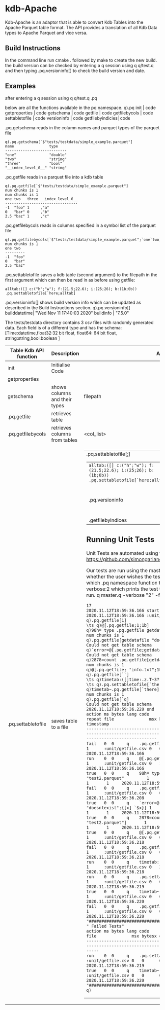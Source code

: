 # kdb-Apache

Kdb-Apache is an adaptor that is able to convert Kdb Tables into the Apache Parquet table format. The API provides a translation of all Kdb Data types to Apache Parquet and vice versa.

## Build Instructions

In the command line run cmake . followed by make to create the new build.
the build version can be checked by entering a q session using q q/test.q and then typing .pq.versioninfo[] to check the build version and date.

## Examples
after entering a q session using  q q/test.q
.pq


below are all the functions available in the pq namespace.
q).pq
init             | code
getproperties    | code
getschema        | code
getfile          | code
getfilebycols    | code
settabletofile   | code
versioninfo      | code
getfilebyindicies| code

.pq.getschema reads in the column names and parquet types of the parquet file
```
q).pq.getschema[`$"tests/testdata/simple_example.parquet"]
name                type
----------------------------
"one"               "double"
"two"               "string"
"three"             "bool"
"__index_level_0__" "string"
```


.pq.getfile reads in a parquet file into a kdb table
```
q).pq.getfile[`$"tests/testdata/simple_example.parquet"]
num chunks is 1
num chunks is 1
one two   three __index_level_0__
---------------------------------
-1  "foo" 1     ,"a"
0   "bar" 0     ,"b"
2.5 "baz" 1     ,"c"
```

.pq.getfilebycols reads in columns specified in a symbol list of the parquet file
```
q).pq.getfilebycols[`$"tests/testdata/simple_example.parquet";`one`two]
num chunks is 1
one two
---------
-1  "foo"
0   "bar"
2.5 "baz"
```
.pq.settabletofile saves a kdb table (second argument) to the filepath in the first argument which can then be read in as before using getfile:
```
alltab:([] c:("h";"w"); f:(21.5;22.6); i:(25;26); b:(1b;0b)) .pq.settabletofile[`here;alltab]
```

.pq.versioninfo[] shows build version info which can be updated as described in the Build Instructions section.
q).pq.versioninfo[]
builddatetime| "Wed Nov 11 17:40:03 2020"
buildinfo    | "7.5.0"



The tests/testdata directory contains 3 csv files with randomly generated data. Each field is of a different type and has the schema:
[Time:datetime,float32:32 bit float, float64: 64 bit float, string:string,bool:boolean ]



| Table Kdb API function  | Description  | Arguments  | Usage  | Example Usage  |
|---|---|---|---|---|
| init  | Initialise Code  |   |   |   |
| getproperties  |   |   |   |   |
| getschema  | shows columns and their types  | filepath  | .pq.getschema[<filepath>]  | `.pq.getschema[`$"tests/testdata/simple_example.parquet"]  |
| .pq.getfile  | retrieves table  | <filepath>  | .pq.getfile[<filepath>]   | .pq.getfile[`$"tests/testdata/simple_example.parquet"]  |
| .pq.getfilebycols  | retrieves columns from tables  | <filepath><col_list>  | .pq.getfilebycols[<filepath>;<col_list>]  | ```.pq.getfilebycols[getdatafile "simple_example.parquet";`one`two]```  |
| .pq.settabletofile  | saves table to a file  | <filepath><table>  | .pq.settabletofile[<filepath>;<table>]  | ```alltab:([] c:("h";"w"); f:(21.5;22.6); i:(25;26); b:(1b;0b)) .pq.settabletofile[`here;alltab]```  |
| .pq.versioninfo  | shows build version and date  | <>  |   | .pq.versioninfo[]  |
| .getfilebyindices  |   |   |   |   |

## Running Unit Tests

Unit Tests are automated using the K4unit testing library from KX
https://github.com/simongarland/k4unit

Our tests are run using the master.q file which has 2 flags to indicate whether the user wishes the tests to be printed to the screen or not and which .pq namespace function to run unit tests for. The default is verbose:2 which prints the test to the screen and for all the tests to be run. 
q master.q -verbose "2" -file "getfile.csv"


```
17
2020.11.12T18:59:36.166 start
2020.11.12T18:59:36.166 :unit/getfile.csv 12 test(s)
q).pq.getfile[1]
\ts q)@[.pq.getfile;1;1b]
q)98h= type .pq.getfile getdatafile "test2.parquet"
num chunks is 1
q).pq.getfile[getdatafile "doesntexist"]
Could not get table schema
q)`error=@[.pq.getfile;getdatafile "doesntexist";{[x] `$x}]
Could not get table schema
q)2878=count .pq.getfile[getdatafile "test2.parquet"]
num chunks is 1
q)@[.pq.getfile; "info.txt";1b]
q).pq.getfile[``]
\ts q)timetab:([]time:.z.T+3?10;int: 1 2 3)
\ts q).pq.settabletofile[`there;timetab]
q)timetab~.pq.getfile[`there]
num chunks is 1
q).pq.getfile[`q]
Could not get table schema
2020.11.12T18:59:36.220 end
action ms bytes lang code                                                      repeat file              msx bytesx ok okms okbytes valid timestamp
----------------------------------------------------------------------------------------------------------------------------------------------------------------
fail   0  0     q    .pq.getfile[1]                                            1      :unit/getfile.csv 0   0      1  1    1       1     2020.11.12T18:59:36.166
run    0  0     q    @[.pq.getfile;1;1b]                                       1      :unit/getfile.csv 0   1024   1  1    1       1     2020.11.12T18:59:36.166
true   0  0     q    98h= type .pq.getfile getdatafile "test2.parquet"         1      :unit/getfile.csv 0   0      1  1    1       1     2020.11.12T18:59:36.208
fail   0  0     q    .pq.getfile[getdatafile "doesntexist"]                    1      :unit/getfile.csv 0   0      1  1    1       1     2020.11.12T18:59:36.208
true   0  0     q    `error=@[.pq.getfile;getdatafile "doesntexist";{[x] `$x}] 1      :unit/getfile.csv 0   0      1  1    1       1     2020.11.12T18:59:36.208
true   0  0     q    2878=count .pq.getfile[getdatafile "test2.parquet"]       1      :unit/getfile.csv 0   0      1  1    1       1     2020.11.12T18:59:36.218
true   0  0     q    @[.pq.getfile; "info.txt";1b]                             1      :unit/getfile.csv 0   0      1  1    1       1     2020.11.12T18:59:36.218
fail   0  0     q    .pq.getfile[``]                                           1      :unit/getfile.csv 0   0      1  1    1       1     2020.11.12T18:59:36.218
run    0  0     q    timetab:([]time:.z.T+3?10;int: 1 2 3)                     1      :unit/getfile.csv 0   2368   1  1    1       1     2020.11.12T18:59:36.218
run    0  0     q    .pq.settabletofile[`there;timetab]                        1      :unit/getfile.csv 0   0      0  1    1       0     2020.11.12T18:59:36.219
true   0  0     q    timetab~.pq.getfile[`there]                               1      :unit/getfile.csv 0   0      0  1    1       1     2020.11.12T18:59:36.220
fail   0  0     q    .pq.getfile[`q]                                           1      :unit/getfile.csv 0   0      1  1    1       1     2020.11.12T18:59:36.220
"#####################################"
" Failed Tests"
action ms bytes lang code                               repeat file              msx bytesx ok okms okbytes valid timestamp
-----------------------------------------------------------------------------------------------------------------------------------------
run    0  0     q    .pq.settabletofile[`there;timetab] 1      :unit/getfile.csv 0   0      0  1    1       0     2020.11.12T18:59:36.219
true   0  0     q    timetab~.pq.getfile[`there]        1      :unit/getfile.csv 0   0      0  1    1       1     2020.11.12T18:59:36.220
"#####################################"
q)
```
